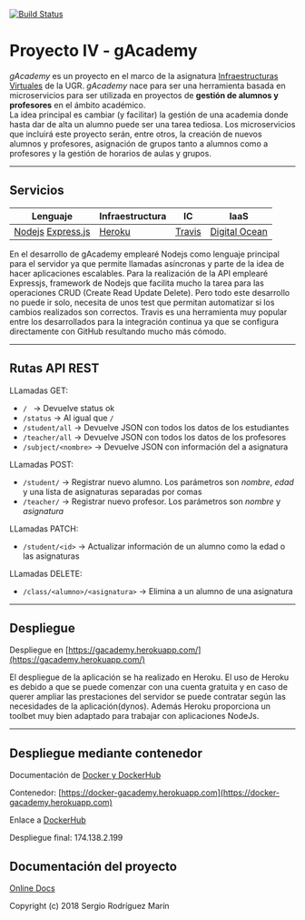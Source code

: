 [![Build Status](https://travis-ci.org/pavocejudo/ProyectoIV.svg?branch=master)](https://travis-ci.org/pavocejudo/ProyectoIV)
# Proyecto IV - gAcademy

*gAcademy* es un proyecto en el marco de la asignatura [Infraestructuras Virtuales](https://github.com/JJ/IV-18-19) de la UGR. *gAcademy* nace para ser una herramienta basada en microservicios para ser utilizada en proyectos de **gestión de alumnos y profesores** en el ámbito académico.  
La idea principal es cambiar (y facilitar) la gestión de una academia donde hasta dar de alta un alumno puede ser una tarea tediosa. Los microservicios que incluirá este proyecto serán, entre otros, la creación de nuevos alumnos y profesores, asignación de grupos tanto a alumnos como a profesores y la gestión de horarios de aulas y grupos.

---

## Servicios
| Lenguaje | Infraestructura | IC | IaaS |
| -------- | --------------- | -- | ---- |
| [Nodejs](https://nodejs.org/en/)  [Express.js](https://expressjs.com/)| [Heroku](https://www.heroku.com/) | [Travis](https://travis-ci.org/) | [Digital Ocean](https://digitalocean.com) |

En el desarrollo de gAcademy emplearé Nodejs como lenguaje principal para el servidor ya que permite llamadas asíncronas y parte de la idea de hacer aplicaciones escalables. Para la realización de la API emplearé Expressjs, framework de Nodejs que facilita mucho la tarea para las operaciones CRUD (Create Read Update Delete). Pero todo este desarrollo no puede ir solo, necesita de unos test que permitan automatizar si los cambios realizados son correctos. Travis es una herramienta muy popular entre los desarrollados para la integración continua ya que se configura directamente con GitHub resultando mucho más cómodo.  

---
## Rutas API REST

LLamadas GET:
- ```/ ``` -> Devuelve status ok
- ```/status``` -> Al igual que ```/```
- ```/student/all``` -> Devuelve JSON con todos los datos de los estudiantes
- ```/teacher/all``` -> Devuelve JSON con todos los datos de los profesores
- ```/subject/<nombre>``` -> Devuelve JSON con información del a asignatura

LLamadas POST:
- ```/student/``` -> Registrar nuevo alumno. Los parámetros son *nombre*, *edad* y una lista de asignaturas separadas por comas
- ```/teacher/``` -> Registrar nuevo profesor. Los parámetros son *nombre* y *asignatura*

LLamadas PATCH:
- ```/student/<id>``` -> Actualizar información de un alumno como la edad o las asignaturas

LLamadas DELETE:
- ```/class/<alumno>/<asignatura>``` -> Elimina a un alumno de una asignatura



---
## Despliegue

Despliegue en [https://gacademy.herokuapp.com/](https://gacademy.herokuapp.com/)

El despliegue de la aplicación se ha realizado en Heroku. El uso de Heroku es debido a que se puede comenzar con una cuenta gratuita y en caso de querer ampliar las prestaciones
del servidor se puede contratar según las necesidades de la aplicación(dynos). Además Heroku proporciona un toolbet muy bien adaptado para trabajar con aplicaciones NodeJs.


---

## Despliegue mediante contenedor

Documentación de [Docker y DockerHub](https://pavocejudo.github.io/ProyectoIV/)


Contenedor: [https://docker-gacademy.herokuapp.com](https://docker-gacademy.herokuapp.com)

Enlace a [DockerHub](https://hub.docker.com/r/pavocejudo/proyectoiv/)

Despliegue final: 174.138.2.199

## Documentación del proyecto
[Online Docs](https://pavocejudo.github.io/ProyectoIV/)



Copyright (c) 2018 Sergio Rodríguez Marín
